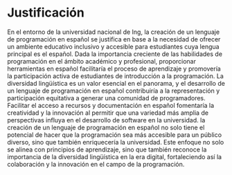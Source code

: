 # Justificación

En el entorno de la universidad nacional de Ing, la creación de un lenguaje de programación en español se justifica en base a la necesidad de ofrecer un ambiente educativo inclusivo y accesible para estudiantes cuya lengua principal es el español. Dada la importancia creciente de las habilidades de programación en el ámbito académico y profesional, proporcionar herramientas en español facilitaría el proceso de aprendizaje y promovería la participación activa de estudiantes de introducción a la programación.
La diversidad lingüística es un valor esencial en el panorama, y el desarrollo de un lenguaje de programación en español contribuiría a la representación y participación equitativa a generar una comunidad de programadores. Facilitar el acceso a recursos y documentación en español fomentaría la creatividad y la innovación al permitir que una variedad más amplia de perspectivas influya en el desarrollo de software en la universidad.
la creación de un lenguaje de programación en español no solo tiene el potencial de hacer que la programación sea más accesible para un público diverso, sino que también enriquecería la universidad. Este enfoque no solo se alinea con principios de aprendizaje, sino que también reconoce la importancia de la diversidad lingüística en la era digital, fortaleciendo así la colaboración y la innovación en el campo de la programación.
